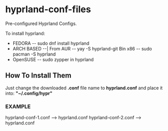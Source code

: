 # hyprland-conf-files
Pre-configured Hyprland Configs.

To install hyprland:
- FEDORA -- sudo dnf install hyprland
- ARCH BASED --|
    From AUR -- yay -S hyprland-git
    Bin x86 -- sudo pacman -S hyprland
- OpenSUSE -- sudo zypper in hyprland

## How To Install Them ##
Just change the downloaded __.conf__ file name to __hyprland.conf__ and place it into:
__"~/.config/hypr"__

### EXAMPLE ###
hyprland-conf-1.conf --> hyprland.conf
hyprland-conf-2.conf --> hyprland.conf
